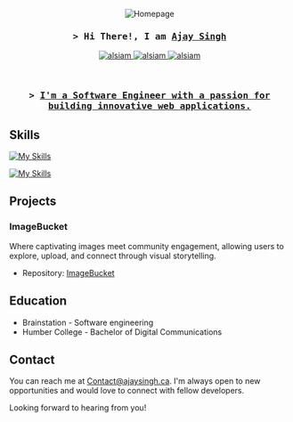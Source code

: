 


<p align="center">
  <img src="https://i.imgur.com/4Fv5kz2.gif" alt="Homepage" />
</p>




<!-- Intro  -->
<h3 align="center">
        <samp>&gt; Hi There!, I am
                <b><a target="_blank" href="https://alsiam.com">Ajay Singh</a></b>
        </samp>
</h3>

<p align="center">
 <a href="https://www.ajaysingh.ca/" target="blank">
  <img src="https://img.shields.io/badge/Website-DC143C?style=for-the-badge&logo=medium&logoColor=white" alt="alsiam" />
 </a>
 <a href="https://www.linkedin.com/in/singhajay/" target="_blank">
  <img src="https://img.shields.io/badge/LinkedIn-0077B5?style=for-the-badge&logo=linkedin&logoColor=white" alt="alsiam"/>
 </a>
 <a href="https://dev.to/kappatrooper" target="_blank">
  <img src="https://img.shields.io/badge/dev.to-0A0A0A?style=for-the-badge&logo=dev.to&logoColor=white" alt="alsiam" />
 </a>
</p>
<br />

<h3 align="center">
        <samp>&gt; 
                <b><a target="_blank" href="https://alsiam.com">I'm a Software Engineer with a passion for building innovative web applications. </a></b>
        </samp>
</h3>


## Skills
[![My Skills](https://skillicons.dev/icons?i=html,css,sass,js,ts,react,nodejs,nextjs,express,mysql,mongodb,git,vscode,postgres,aws,coffeescript,docker,linux)](https://skillicons.dev)

[![My Skills](https://skillicons.dev/icons?i=ae,blender,figma,ai,ps,pr,raspberrypi,xd)](https://skillicons.dev)






## Projects

### ImageBucket

Where captivating images meet community engagement, allowing users to explore, upload, and connect through visual storytelling.

- Repository: [ImageBucket](https://github.com/KappaTrooper/Imagebucket-frontend)






## Education

- Brainstation - Software engineering
- Humber College - Bachelor of Digital Communications

## Contact

You can reach me at Contact@ajaysingh.ca. I'm always open to new opportunities and would love to connect with fellow developers.

Looking forward to hearing from you!

